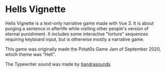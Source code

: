 # Hells Vignette

Hells Vignette is a text-only narrative game made with Vue 3. It is about purging a sentence in afterlife while visiting other people's version of eternal punishment. It includes some interactive "torture" sequences requiring keyboard input, but is otherwise mostly a narrative game.

This game was originally made the Potat0s Game Jam of September 2020, which theme was “Hell”.

The Typewriter sound was made by [tjandrasounds](https://freesound.org/people/tjandrasounds/sounds/201590/)
